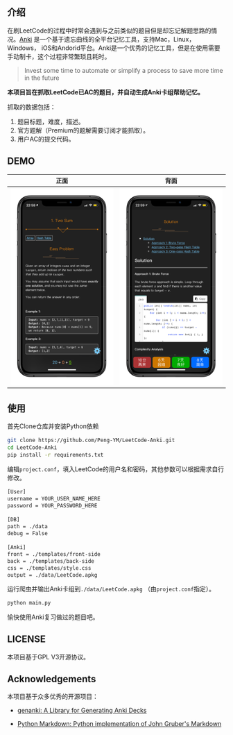 ## 介绍

在刷LeetCode的过程中时常会遇到与之前类似的题目但是却忘记解题思路的情况。[Anki](https://apps.ankiweb.net/) 是一个基于遗忘曲线的全平台记忆工具，支持Mac，Linux， Windows， iOS和Andorid平台。Anki是一个优秀的记忆工具，但是在使用需要手动制卡，这个过程非常繁琐且耗时。

> Invest some time to automate or simplify a process to save more time in the future

**本项目旨在抓取LeetCode已AC的题目，并自动生成Anki卡组帮助记忆。**

抓取的数据包括：

1. 题目标题，难度，描述。
2. 官方题解（Premium的题解需要订阅才能抓取）。
3. 用户AC的提交代码。

## DEMO

|            正面            |           背面           |
| :------------------------: | :----------------------: |
| ![front](./demo/front.JPG) | ![back](./demo/back.JPG) |

## 使用

首先Clone仓库并安装Python依赖
```bash
git clone https://github.com/Peng-YM/LeetCode-Anki.git
cd LeetCode-Anki
pip install -r requirements.txt
```
编辑`project.conf`，填入LeetCode的用户名和密码，其他参数可以根据需求自行修改。
```configure
[User]
username = YOUR_USER_NAME_HERE
password = YOUR_PASSWORD_HERE

[DB]
path = ./data
debug = False

[Anki]
front = ./templates/front-side
back = ./templates/back-side
css = ./templates/style.css
output = ./data/LeetCode.apkg
```

运行爬虫并输出Anki卡组到`./data/LeetCode.apkg` （由`project.conf`指定）。

```bash
python main.py
```

愉快使用Anki复习做过的题目吧。

## LICENSE

本项目基于GPL V3开源协议。

## Acknowledgements

本项目基于众多优秀的开源项目：

- [genanki: A Library for Generating Anki Decks](https://github.com/kerrickstaley/genanki)

- [Python Markdown: Python implementation of John Gruber's Markdown](https://github.com/Python-Markdown/markdown)
